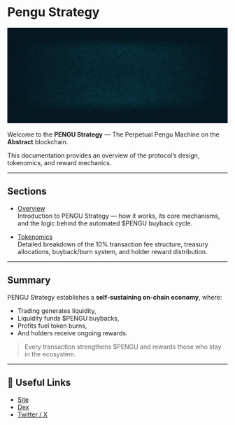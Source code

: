 # Pengu Strategy

![Teaser](./teaser.gif)

Welcome to the **PENGU Strategy** — The Perpetual Pengu Machine on the **Abstract** blockchain.

This documentation provides an overview of the protocol’s design, tokenomics, and reward mechanics.

---

## Sections

- [Overview](./pengu-strategy.md)  
  Introduction to PENGU Strategy — how it works, its core mechanisms, and the logic behind the automated $PENGU buyback cycle.

- [Tokenomics](./tokenomics.md)  
  Detailed breakdown of the 10% transaction fee structure, treasury allocations, buyback/burn system, and holder reward distribution.

---

## Summary

PENGU Strategy establishes a **self-sustaining on-chain economy**, where:
- Trading generates liquidity,
- Liquidity funds $PENGU buybacks,
- Profits fuel token burns,
- And holders receive ongoing rewards.

> Every transaction strengthens $PENGU and rewards those who stay in the ecosystem.

---

## 🔗 Useful Links

- [Site](https://ruddch.github.io/strat/)
- [Dex](https://abstractlabs.xyz)
- [Twitter / X](https://x.com/PudgyInvest)

